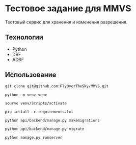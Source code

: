 # Тестовое задание для MMVS
Тестовый сервис для хранения и изменения разрешения.

## Технологии
- Python
- DRF
- ADRF

## Использование

```
git clone git@github.com:FlyOverTheSky/MMVS.git
```

```
python -m venv venv

sourve venv/Scripts/activate

pip install -r requirements.txt

python api/backend/manage.py makemigrations

python api/backend/manage.py migrate

python manage.py runserver
```

